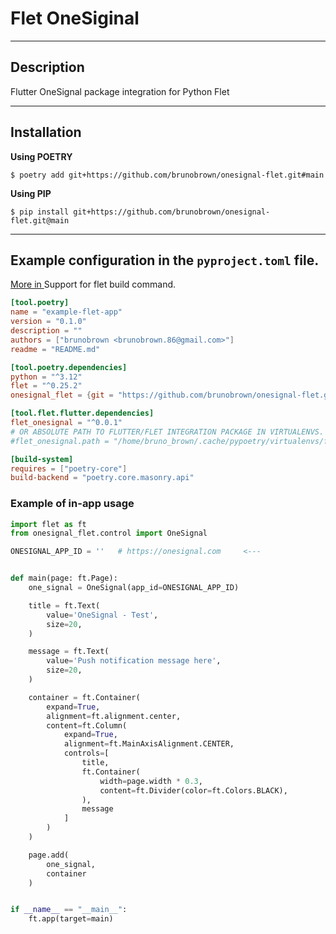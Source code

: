 # Flet OneSiginal

---

## Description

Flutter OneSignal package integration for Python Flet

---

## Installation

**Using POETRY**

```console
$ poetry add git+https://github.com/brunobrown/onesignal-flet.git#main
```

**Using PIP**

```console
$ pip install git+https://github.com/brunobrown/onesignal-flet.git@main
```

---

## Example configuration in the `pyproject.toml` file.

[More in ](https://flet.dev/blog/pyproject-toml-support-for-flet-build-command/) Support for flet build command.

```toml
[tool.poetry]
name = "example-flet-app"
version = "0.1.0"
description = ""
authors = ["brunobrown <brunobrown.86@gmail.com>"]
readme = "README.md"

[tool.poetry.dependencies]
python = "^3.12"
flet = "^0.25.2"
onesignal_flet = {git = "https://github.com/brunobrown/onesignal-flet.git", rev = "main"}

[tool.flet.flutter.dependencies]
flet_onesignal = "^0.0.1"
# OR ABSOLUTE PATH TO FLUTTER/FLET INTEGRATION PACKAGE IN VIRTUALENVS. EXAMPLE:
#flet_onesignal.path = "/home/bruno_brown/.cache/pypoetry/virtualenvs/flet-lib-r1Rhj3ZD-py3.12/lib/python3.12/site-packages/onesignal_flet/flet_onesignal/"

[build-system]
requires = ["poetry-core"]
build-backend = "poetry.core.masonry.api"


```

### Example of in-app usage

```Python
import flet as ft
from onesignal_flet.control import OneSignal

ONESIGNAL_APP_ID = ''   # https://onesignal.com     <---


def main(page: ft.Page):
    one_signal = OneSignal(app_id=ONESIGNAL_APP_ID)

    title = ft.Text(
        value='OneSignal - Test',
        size=20,
    )

    message = ft.Text(
        value='Push notification message here',
        size=20,
    )

    container = ft.Container(
        expand=True,
        alignment=ft.alignment.center,
        content=ft.Column(
            expand=True,
            alignment=ft.MainAxisAlignment.CENTER,
            controls=[
                title,
                ft.Container(
                    width=page.width * 0.3,
                    content=ft.Divider(color=ft.Colors.BLACK),
                ),
                message
            ]
        )
    )

    page.add(
        one_signal,
        container
    )


if __name__ == "__main__":
    ft.app(target=main)

```
